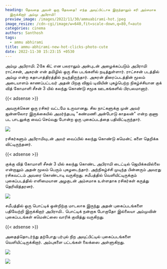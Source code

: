 ```yaml
---
heading: தேவதை அவள் ஒரு தேவதை! எந்த அவுட்பிட்டாக இருந்தாலும் சரி அம்சமாக
  இருக்கிறார் அம்மு அபிராமி!
preview_image: /images/2022/11/30/ammuabirami-hot.jpeg
image_resize: /cdn-cgi/image/w=640,fit=scale-down,q=80,f=auto
categories: cinema
authors: Santhosh
tags:
  - ammu abhirami
title: ammu-abhirami-new-hot-clicks-photo-cute
date: 2022-11-30 15:23:15 +0530
---
```

அம்மு அபிராமி. 2கே கிட் என பலராலும் அன்புடன் அழைக்கப்படும் அபிராமி ராட்சசன், அசுரன் என் தமிழில் ஒரு சில படங்களில் நடித்துள்ளார். ராட்சசன் படத்தில் அம்மு என்ற கதாபாத்திரத்தில் நடிந்திருந்தார். அசுரன் திரைப்படத்தின் மூலம் அடையாளம் காணப்பட்டவர் அதன் பிறகு விஜய் டிவியின் புகழ்பெற்ற நிகழ்ச்சியான குக் வித் கோமாளி சீசன் 3 யில் கலந்து கொண்டு சமூக ஊடகங்களில் பிரபலமானார்.

{{< adsense >}}


அவருக்கென ஒரு ரசிகர் வட்டமே உருவானது. சில நாட்களுக்கு முன் அவர் ஜன்னலோர இருக்கையில் அமர்ந்தபடி "கண்மணி அன்போடு காதலன்" என்ற குணா பட பாடலுக்கு வைப் செய்வது போன்ற ஒரு புகைப்படத்தை பதிவிட்டிருந்தார். 

![](/images/2022/11/30/ammu-abhirami-new-hot-clicks-photo-cute.jpeg)

ரசிகர்களும் அபிராமியுடன் அவர் வைப்பில் கலந்து கொண்டு கமென்ட் களை தெறிக்க விட்டிருந்தனர்.

{{< adsense >}}


குக்கு வித் கோமாளி சீசன் 3 யில் கலந்து கொண்ட அபிராமி டைட்டில் ஜெயிக்கவில்லை என்றாலும் அதன் மூலம் பெரும் புகழடைந்தார்.‌ அந்நிகழ்ச்சி முடிந்த பின்னரும் அவரது ரசிகவட்டம் அவரை கொண்டாடி வருகிறது. சமீபத்தில் வெளியிட்டிருக்கும் புகைப்படத்தில் எளிமையான அழகுடன் அம்சமாக உள்ளதாக ரசிகர்கள் கருத்து தெரிவித்தரனர்.


![](/images/2022/11/30/ammu-abhirami-new-hot-clicks-photo-cute2.jpeg)

சமீபத்தில் ஒரு பொட்டிக் ஒன்றிற்கு மாடலாக இருந்து அதன் புகைப்படங்களை பதிவேற்றி இருக்கிறார் அபிராமி.. பொட்டிக் நன்றாக போகுதோ இல்லையா அம்முவின் புகைப்படங்கள் கமென்ட்ஸை வாரிக் குவித்து வருகிறது.

{{< adsense >}}


அதைத்தொடர்ந்து தற்போது பர்புல் நிற அவுட்பிட்டில் புகைப்படங்களை வெளியிட்டிருக்கிறார். அம்புகளை பட்டங்கள் லைக்ஸை அள்ளுகிறது.

![](/images/2022/11/30/ammu-abhirami-new-hot-clicks-photo-cute4.jpeg)

![](/images/2022/11/30/ammu-abhirami-new-hot-clicks-photo-cute6.jpeg)
